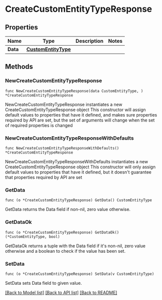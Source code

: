 # CreateCustomEntityTypeResponse

## Properties

Name | Type | Description | Notes
------------ | ------------- | ------------- | -------------
**Data** | [**CustomEntityType**](CustomEntityType.md) |  | 

## Methods

### NewCreateCustomEntityTypeResponse

`func NewCreateCustomEntityTypeResponse(data CustomEntityType, ) *CreateCustomEntityTypeResponse`

NewCreateCustomEntityTypeResponse instantiates a new CreateCustomEntityTypeResponse object
This constructor will assign default values to properties that have it defined,
and makes sure properties required by API are set, but the set of arguments
will change when the set of required properties is changed

### NewCreateCustomEntityTypeResponseWithDefaults

`func NewCreateCustomEntityTypeResponseWithDefaults() *CreateCustomEntityTypeResponse`

NewCreateCustomEntityTypeResponseWithDefaults instantiates a new CreateCustomEntityTypeResponse object
This constructor will only assign default values to properties that have it defined,
but it doesn't guarantee that properties required by API are set

### GetData

`func (o *CreateCustomEntityTypeResponse) GetData() CustomEntityType`

GetData returns the Data field if non-nil, zero value otherwise.

### GetDataOk

`func (o *CreateCustomEntityTypeResponse) GetDataOk() (*CustomEntityType, bool)`

GetDataOk returns a tuple with the Data field if it's non-nil, zero value otherwise
and a boolean to check if the value has been set.

### SetData

`func (o *CreateCustomEntityTypeResponse) SetData(v CustomEntityType)`

SetData sets Data field to given value.



[[Back to Model list]](../README.md#documentation-for-models) [[Back to API list]](../README.md#documentation-for-api-endpoints) [[Back to README]](../README.md)


